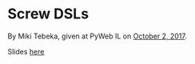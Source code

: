 # Screw DSLs

By Miki Tebeka, given at PyWeb IL on [October 2, 2017][pyweb].

Slides [here][slides]


[pyweb]: https://www.meetup.com/preview/PyWeb-IL/events/243515877
[slides]: https://docs.google.com/presentation/d/1-NuZAJalVI7tf0VDZWS7Q-w1NwvZW8c3218HrykkOfc/edit
